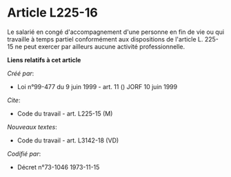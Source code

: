 # Article L225-16

Le salarié en congé d'accompagnement d'une personne en fin de vie ou qui travaille à temps partiel conformément aux
dispositions de l'article L. 225-15 ne peut exercer par ailleurs aucune activité professionnelle.

**Liens relatifs à cet article**

_Créé par_:

  - Loi n°99-477 du 9 juin 1999 - art. 11 () JORF 10 juin 1999

_Cite_:

  - Code du travail - art. L225-15 (M)

_Nouveaux textes_:

  - Code du travail - art. L3142-18 (VD)

_Codifié par_:

  - Décret n°73-1046 1973-11-15
